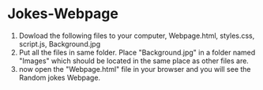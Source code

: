 # Jokes-Webpage

1. Dowload the following files to your computer,
   Webpage.html,
   styles.css,
   script.js,
   Background.jpg
2. Put all the files in same folder. Place "Background.jpg" in a folder named "Images" which should be located in the same place as other files are.
3. now open the "Webpage.html" file in your browser and you will see the Random jokes Webpage.
